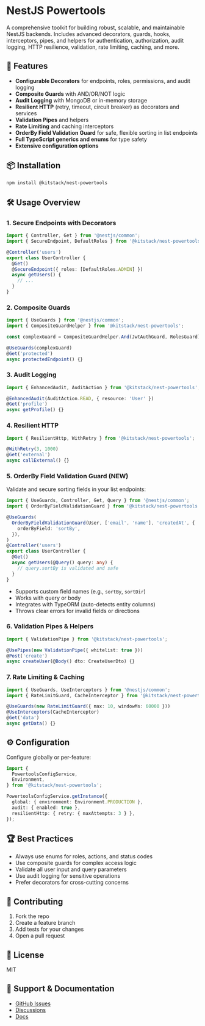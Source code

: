 # NestJS Powertools

A comprehensive toolkit for building robust, scalable, and maintainable NestJS backends. Includes advanced decorators, guards, hooks, interceptors, pipes, and helpers for authentication, authorization, audit logging, HTTP resilience, validation, rate limiting, caching, and more.

## 🚀 Features

- **Configurable Decorators** for endpoints, roles, permissions, and audit logging
- **Composite Guards** with AND/OR/NOT logic
- **Audit Logging** with MongoDB or in-memory storage
- **Resilient HTTP** (retry, timeout, circuit breaker) as decorators and services
- **Validation Pipes** and helpers
- **Rate Limiting** and caching interceptors
- **OrderBy Field Validation Guard** for safe, flexible sorting in list endpoints
- **Full TypeScript generics and enums** for type safety
- **Extensive configuration options**

## 📦 Installation

```bash
npm install @kitstack/nest-powertools
```

## 🛠️ Usage Overview

### 1. Secure Endpoints with Decorators

```typescript
import { Controller, Get } from '@nestjs/common';
import { SecureEndpoint, DefaultRoles } from '@kitstack/nest-powertools';

@Controller('users')
export class UserController {
  @Get()
  @SecureEndpoint({ roles: [DefaultRoles.ADMIN] })
  async getUsers() {
    // ...
  }
}
```

### 2. Composite Guards

```typescript
import { UseGuards } from '@nestjs/common';
import { CompositeGuardHelper } from '@kitstack/nest-powertools';

const complexGuard = CompositeGuardHelper.And(JwtAuthGuard, RolesGuard);

@UseGuards(complexGuard)
@Get('protected')
async protectedEndpoint() {}
```

### 3. Audit Logging

```typescript
import { EnhancedAudit, AuditAction } from '@kitstack/nest-powertools';

@EnhancedAudit(AuditAction.READ, { resource: 'User' })
@Get('profile')
async getProfile() {}
```

### 4. Resilient HTTP

```typescript
import { ResilientHttp, WithRetry } from '@kitstack/nest-powertools';

@WithRetry(3, 1000)
@Get('external')
async callExternal() {}
```

### 5. OrderBy Field Validation Guard (NEW)

Validate and secure sorting fields in your list endpoints:

```typescript
import { UseGuards, Controller, Get, Query } from '@nestjs/common';
import { OrderByFieldValidationGuard } from '@kitstack/nest-powertools';

@UseGuards(
  OrderByFieldValidationGuard(User, ['email', 'name'], 'createdAt', {
    orderByField: 'sortBy',
  }),
)
@Controller('users')
export class UserController {
  @Get()
  async getUsers(@Query() query: any) {
    // query.sortBy is validated and safe
  }
}
```

- Supports custom field names (e.g., `sortBy`, `sortDir`)
- Works with query or body
- Integrates with TypeORM (auto-detects entity columns)
- Throws clear errors for invalid fields or directions

### 6. Validation Pipes & Helpers

```typescript
import { ValidationPipe } from '@kitstack/nest-powertools';

@UsePipes(new ValidationPipe({ whitelist: true }))
@Post('create')
async createUser(@Body() dto: CreateUserDto) {}
```

### 7. Rate Limiting & Caching

```typescript
import { UseGuards, UseInterceptors } from '@nestjs/common';
import { RateLimitGuard, CacheInterceptor } from '@kitstack/nest-powertools';

@UseGuards(new RateLimitGuard({ max: 10, windowMs: 60000 }))
@UseInterceptors(CacheInterceptor)
@Get('data')
async getData() {}
```

## ⚙️ Configuration

Configure globally or per-feature:

```typescript
import {
  PowertoolsConfigService,
  Environment,
} from '@kitstack/nest-powertools';

PowertoolsConfigService.getInstance({
  global: { environment: Environment.PRODUCTION },
  audit: { enabled: true },
  resilientHttp: { retry: { maxAttempts: 3 } },
});
```

## 🏆 Best Practices

- Always use enums for roles, actions, and status codes
- Use composite guards for complex access logic
- Validate all user input and query parameters
- Use audit logging for sensitive operations
- Prefer decorators for cross-cutting concerns

## 🤝 Contributing

1. Fork the repo
2. Create a feature branch
3. Add tests for your changes
4. Open a pull request

## 📄 License

MIT

## 💬 Support & Documentation

- [GitHub Issues](https://github.com/kitstack/nest-powertools/issues)
- [Discussions](https://github.com/kitstack/nest-powertools/discussions)
- [Docs](https://github.com/kitstack/nest-powertools#readme)
